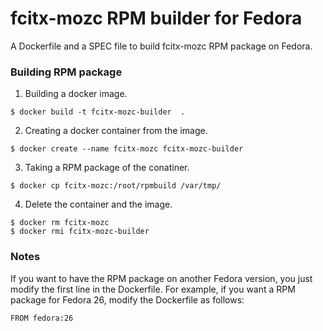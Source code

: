 # fcitx-mozc RPM builder for Fedora

A Dockerfile and a SPEC file to build fcitx-mozc RPM package on Fedora.

### Building RPM package
1. Building a docker image.
 
```
$ docker build -t fcitx-mozc-builder  .
```

2. Creating a docker container from the image.

```
$ docker create --name fcitx-mozc fcitx-mozc-builder
```

3. Taking a RPM package of the conatiner.

```
$ docker cp fcitx-mozc:/root/rpmbuild /var/tmp/
```

4. Delete the container and the image.

```
$ docker rm fcitx-mozc
$ docker rmi fcitx-mozc-builder
```

### Notes 

If you want to have the RPM package on another Fedora version, you just
modify the first line in the Dockerfile. For example, if you want a RPM
package for Fedora 26, modify the Dockerfile as follows:

```
FROM fedora:26
```

